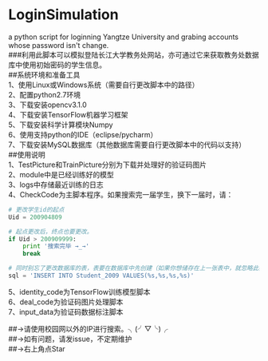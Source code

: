 # LoginSimulation
a python script for loginning Yangtze University and grabing accounts whose password isn't change.<br>
###利用此脚本可以模拟登陆长江大学教务处网站，亦可通过它来获取教务处数据库中使用初始密码的学生信息。<br>
##系统环境和准备工具<br>
1、使用Linux或Windows系统（需要自行更改脚本中的路径）<br>
2、配置python2.7环境<br>
3、下载安装opencv3.1.0<br>
4、下载安装TensorFlow机器学习框架<br>
5、下载安装科学计算模块Numpy<br>
6、使用支持python的IDE（eclipse/pycharm）<br>
7、下载安装MySQL数据库（其他数据库需要自行更改脚本中的代码以支持）<br>
##使用说明<br>
1、TestPicture和TrainPicture分别为下载并处理好的验证码图片<br>
2、module中是已经训练好的模型<br>
3、logs中存储最近训练的日志<br>
4、CheckCode为主脚本程序。如果搜索完一届学生，换下一届时，请：<br>
```Python
# 更改学生id的起点
Uid = 200904809
```
```Python
# 起点更改后，终点也要更改。
if Uid > 200909999:
    print '搜索完毕 →_→'
    break
```
```Python
# 同时别忘了更改数据库的表，表要在数据库中先创建（如果你想储存在上一张表中，就忽略此步骤）
sql = 'INSERT INTO Student_2009 VALUES(%s,%s,%s,%s)'
```
5、identity_code为TensorFlow训练模型脚本<br>
6、deal_code为验证码图片处理脚本<br>
7、input_data为验证码数据标注脚本<br>

##→请使用校园网以外的IP进行搜索。╮(╯▽╰)╭<br>
##→如有问题，请发issue，不定期维护<br>
##→右上角点Star<br>

